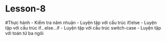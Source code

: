 # Lesson-8
#Thực hành
    - Kiểm tra năm nhuận
    - Luyện tập với cấu trúc if/else
    - Luyện tập với cấu trúc if...else...if
    - Luyện tập với cấu trúc switch-case
    - Luyện tập với toán tử ba ngôi